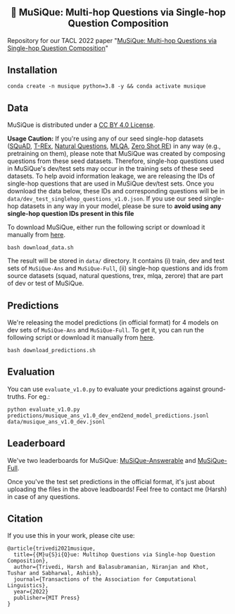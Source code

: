 # <h2 align="center"> :musical_note: MuSiQue: Multi-hop Questions via Single-hop Question Composition </h2>

Repository for our TACL 2022 paper "[MuSiQue: Multi-hop Questions via Single-hop Question Composition](https://arxiv.org/pdf/2108.00573.pdf)"

## Installation

```
conda create -n musique python=3.8 -y && conda activate musique
```

## Data

MuSiQue is distributed under a [CC BY 4.0 License](https://creativecommons.org/licenses/by/4.0/).

**Usage Caution:** If you're using any of our seed single-hop datasets ([SQuAD](https://arxiv.org/abs/1606.05250), [T-REx](https://hadyelsahar.github.io/t-rex/paper.pdf), [Natural Questions](https://storage.googleapis.com/pub-tools-public-publication-data/pdf/1f7b46b5378d757553d3e92ead36bda2e4254244.pdf), [MLQA](https://arxiv.org/pdf/1910.07475.pdf), [Zero Shot RE](https://arxiv.org/pdf/1706.04115.pdf)) in any way (e.g., pretraining on them), please note that MuSiQue was created by composing questions from these seed datasets. Therefore, single-hop questions used in MuSiQue's dev/test sets may occur in the training sets of these seed datasets. To help avoid information leakage, we are releasing the IDs of single-hop questions that are used in MuSiQue dev/test sets. Once you download the data below, these IDs and corresponding questions will be in `data/dev_test_singlehop_questions_v1.0.json`. If you use our seed single-hop datasets in any way in your model, please be sure to **avoid using any single-hop question IDs present in this file**

To download MuSiQue, either run the following script or download it manually from [here](https://drive.google.com/file/d/1tGdADlNjWFaHLeZZGShh2IRcpO6Lv24h/view?usp=sharing).

```
bash download_data.sh
```

The result will be stored in `data/` directory. It contains (i) train, dev and test sets of `MuSiQue-Ans` and `MuSiQue-Full`, (ii) single-hop questions and ids from source datasets (squad, natural questions, trex, mlqa, zerore) that are part of dev or test of MuSiQue.


## Predictions

We're releasing the model predictions (in official format) for 4 models on dev sets of `MuSiQue-Ans` and `MuSiQue-Full`. To get it, you can run the following script or download it manually from [here](https://drive.google.com/file/d/1XZocqLOTAu4y_1EeAj1JM4Xc1JxGJtx6/view?usp=sharing).

```
bash download_predictions.sh
```


## Evaluation

You can use `evaluate_v1.0.py` to evaluate your predictions against ground-truths. For eg.:

```
python evaluate_v1.0.py predictions/musique_ans_v1.0_dev_end2end_model_predictions.jsonl data/musique_ans_v1.0_dev.jsonl
```

## Leaderboard

We've two leaderboards for MuSiQue: [MuSiQue-Answerable](https://leaderboard.allenai.org/musique_ans) and [MuSiQue-Full](https://leaderboard.allenai.org/musique_full).

Once you've the test set predictions in the official format, it's just about uploading the files in the above leadboards! Feel free to contact me (Harsh) in case of any questions.


## Citation

If you use this in your work, please cite use:

```
@article{trivedi2021musique,
  title={{M}u{S}i{Q}ue: Multihop Questions via Single-hop Question Composition},
  author={Trivedi, Harsh and Balasubramanian, Niranjan and Khot, Tushar and Sabharwal, Ashish},
  journal={Transactions of the Association for Computational Linguistics},
  year={2022}
  publisher={MIT Press}
}
```
